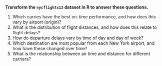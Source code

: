 **Transform the `nycflights13` dataset in R to answer these questions.**
1. Which carries have the best on-time performance, and how does this vary by airport (origin)?
2. What is the distribution of flight distances, and how does this relate to flight delays?
3. How do departure delays vary by time of day and day of week?
4. Which destination are most popular from each New York airport, and how have these changed over time?
5. What is the relationship between air time and distance for different carriers?
